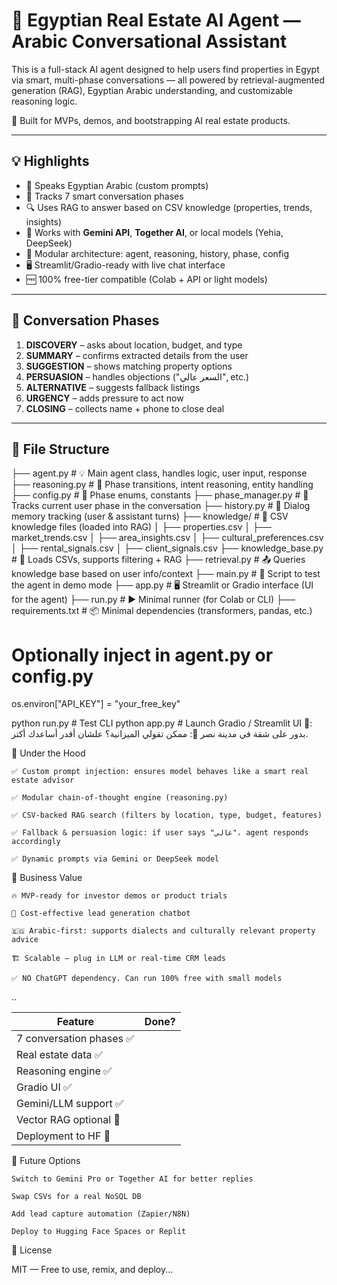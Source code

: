 # 🏡 Egyptian Real Estate AI Agent — Arabic Conversational Assistant

This is a full-stack AI agent designed to help users find properties in Egypt via smart, multi-phase conversations — all powered by retrieval-augmented generation (RAG), Egyptian Arabic understanding, and customizable reasoning logic.

🎯 Built for MVPs, demos, and bootstrapping AI real estate products.

---

## 💡 Highlights

- 💬 Speaks Egyptian Arabic (custom prompts)
- 🧠 Tracks 7 smart conversation phases
- 🔍 Uses RAG to answer based on CSV knowledge (properties, trends, insights)
- 🤖 Works with **Gemini API**, **Together AI**, or local models (Yehia, DeepSeek)
- 🧩 Modular architecture: agent, reasoning, history, phase, config
- 🖥️ Streamlit/Gradio-ready with live chat interface
- 🆓 100% free-tier compatible (Colab + API or light models)

---

## 🧠 Conversation Phases

1. **DISCOVERY** – asks about location, budget, and type
2. **SUMMARY** – confirms extracted details from the user
3. **SUGGESTION** – shows matching property options
4. **PERSUASION** – handles objections ("السعر عالي", etc.)
5. **ALTERNATIVE** – suggests fallback listings
6. **URGENCY** – adds pressure to act now
7. **CLOSING** – collects name + phone to close deal

---

## 🧱 File Structure

├── agent.py # 💡 Main agent class, handles logic, user input, response
├── reasoning.py # 🔄 Phase transitions, intent reasoning, entity handling
├── config.py # 🔧 Phase enums, constants
├── phase_manager.py # 📌 Tracks current user phase in the conversation
├── history.py # 🧠 Dialog memory tracking (user & assistant turns)
├── knowledge/ # 🧠 CSV knowledge files (loaded into RAG)
│ ├── properties.csv
│ ├── market_trends.csv
│ ├── area_insights.csv
│ ├── cultural_preferences.csv
│ ├── rental_signals.csv
│ ├── client_signals.csv
├── knowledge_base.py # 🔎 Loads CSVs, supports filtering + RAG
├── retrieval.py # 📤 Queries knowledge base based on user info/context
├── main.py # 🧪 Script to test the agent in demo mode
├── app.py # 🖥️ Streamlit or Gradio interface (UI for the agent)
├── run.py # ▶️ Minimal runner (for Colab or CLI)
├── requirements.txt # 📦 Minimal dependencies (transformers, pandas, etc.)


# Optionally inject in agent.py or config.py
os.environ["API_KEY"] = "your_free_key"

python run.py         # Test CLI
python app.py         # Launch Gradio / Streamlit UI
👤: بدور على شقة في مدينة نصر
🤖: ممكن تقولي الميزانية؟ علشان أقدر أساعدك أكتر.

🧠 Under the Hood

    ✅ Custom prompt injection: ensures model behaves like a smart real estate advisor

    ✅ Modular chain-of-thought engine (reasoning.py)

    ✅ CSV-backed RAG search (filters by location, type, budget, features)

    ✅ Fallback & persuasion logic: if user says "غالي"، agent responds accordingly

    ✅ Dynamic prompts via Gemini or DeepSeek model

🚀 Business Value

    🔥 MVP-ready for investor demos or product trials

    💸 Cost-effective lead generation chatbot

    🇪🇬 Arabic-first: supports dialects and culturally relevant property advice

    🏗️ Scalable — plug in LLM or real-time CRM leads

    ✅ NO ChatGPT dependency. Can run 100% free with small models

..

| Feature                 | Done? |
| ----------------------- | ----- |
| 7 conversation phases ✅ |       |
| Real estate data     ✅  |       |
| Reasoning engine     ✅  |       |
| Gradio UI            ✅  |       |
| Gemini/LLM support   ✅  |       |
| Vector RAG optional  🔄 |       |
| Deployment to HF     🔄 |       |


🤖 Future Options

    Switch to Gemini Pro or Together AI for better replies

    Swap CSVs for a real NoSQL DB

    Add lead capture automation (Zapier/N8N)

    Deploy to Hugging Face Spaces or Replit

📃 License

MIT — Free to use, remix, and deploy...


